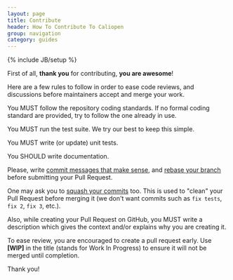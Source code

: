 ```yaml
---
layout: page
title: Contribute
header: How To Contribute To Caliopen
group: navigation
category: guides
---
```

{% include JB/setup %}

First of all, **thank you** for contributing, **you are awesome**!

Here are a few rules to follow in order to ease code reviews, and discussions
before maintainers accept and merge your work.

You MUST follow the repository coding standards. If no formal coding standard
are provided, try to follow the one already in use.

You MUST run the test suite. We try our best to keep this simple.

You MUST write (or update) unit tests.

You SHOULD write documentation.

Please, write [commit messages that make
sense](http://tbaggery.com/2008/04/19/a-note-about-git-commit-messages.html),
and [rebase your branch](http://git-scm.com/book/en/Git-Branching-Rebasing)
before submitting your Pull Request.

One may ask you to [squash your
commits](http://gitready.com/advanced/2009/02/10/squashing-commits-with-rebase.html)
too. This is used to "clean" your Pull Request before merging it (we don't want
commits such as `fix tests`, `fix 2`, `fix 3`, etc.).

Also, while creating your Pull Request on GitHub, you MUST write a description
which gives the context and/or explains why you are creating it.

To ease review, you are encouraged to create a pull request early. Use
**[WIP]** in the title (stands for Work In Progress) to ensure it will not be
merged until completion.

Thank you!

